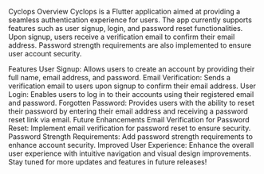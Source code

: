 Cyclops
Overview
Cyclops is a Flutter application aimed at providing a seamless authentication experience for users. The app currently supports features such as user signup, login, and password reset functionalities. Upon signup, users receive a verification email to confirm their email address. Password strength requirements are also implemented to ensure user account security.

Features
User Signup: Allows users to create an account by providing their full name, email address, and password.
Email Verification: Sends a verification email to users upon signup to confirm their email address.
User Login: Enables users to log in to their accounts using their registered email and password.
Forgotten Password: Provides users with the ability to reset their password by entering their email address and receiving a password reset link via email.
Future Enhancements
Email Verification for Password Reset: Implement email verification for password reset to ensure security.
Password Strength Requirements: Add password strength requirements to enhance account security.
Improved User Experience: Enhance the overall user experience with intuitive navigation and visual design improvements.
Stay tuned for more updates and features in future releases!

